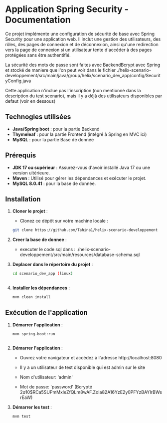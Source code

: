 # Application Spring Security - Documentation

Ce projet implémente une configuration de sécurité de base avec Spring Security pour une application web. Il inclut une gestion des utilisateurs, des rôles, des pages de connexion et de déconnexion, ainsi qu'une redirection vers la page de connexion si un utilisateur tente d'accéder à des pages protégées sans être authentifié.

La sécurité des mots de passe sont faites avec BackendBcrypt avec Spring et stocké de maniere que l'on peut voir dans le fichier ./helix-scenario-developpement/src/main/java/group/helix/scenario_dev_app/config/SecurityConfig.java

Cette application n'inclue pas l'inscription (non mentionné dans la description du test scenario), mais il y a déjà des utilisateurs disponibles par defaut (voir en dessous)

## Technogies utilisées

- **Java/Spring boot** : pour la partie Backend
- **Thymeleaf** : pour la partie Frontend (intégré à Spring en MVC ici)
- **MySQL** : pour la partie Base de donnée

  
## Prérequis

- **JDK 17 ou supérieur** : Assurez-vous d'avoir installé Java 17 ou une version ultérieure.
- **Maven** : Utilisé pour gérer les dépendances et exécuter le projet.
- **MySQL 8.0.41** : pour la base de donnée.

## Installation

1. **Cloner le projet** :
   - Clonez ce dépôt sur votre machine locale :

   ```bash
   git clone https://github.com/Tahina1/helix-scenario-developpement

2. **Creer la base de donnee** :
   - executer le code sql dans : ./helix-scenario-developpement/src/main/resources/database-schema.sql

3. **Deplacer dans le répertoire du projet** :
   ```bash
   cd scenario_dev_app (linux)
  
5. **Installer les dépendances** :
    ```bash
    mvn clean install

## Exécution de l'application

1. **Démarrer l'application** :
    ```bash
    mvn spring-boot:run
  
2. **Démarrer l'application** :
   - Ouvrez votre navigateur et accédez à l'adresse http://localhost:8080

   - Il y a un utilisateur de test disponible qui est admin sur le site

   - Nom d'utilisateur:  'admin'
     
   - Mot de passe: 'password' (Bcrypté $2a$10$RCa5SUPmMxleZfQLm8wAF.ZoIa82A16YzE2y0PFYzBAYIrBWsrEaW)

4. **Démarrer les test** :
    ```bash
    mvn test
   

